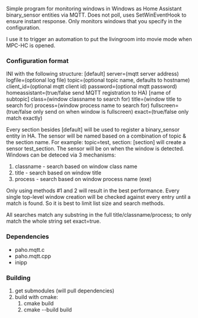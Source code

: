 Simple program for monitoring windows in Windows as Home Assistant binary_sensor entities via MQTT.
Does not poll, uses SetWinEventHook to ensure instant response.  Only monitors windows that you specify in the configuration.

I use it to trigger an automation to put the livingroom into movie mode when MPC-HC is opened.

### Configuration format
INI with the following structure:
    [default]
    server=(mqtt server address)
    logfile=(optional log file)
    topic=(optional topic name, defaults to hostname)
    client_id=(optional mqtt client id)
    password=(optional mqtt password)
    homeassistant=(true/false send MQTT registration to HA)
    [name of subtopic]
    class=(window classname to search for)
    title=(window title to search for)
    process=(window process name to search for)
    fullscreen=(true/false only send on when window is fullscreen)
    exact=(true/false only match exactly)

Every section besides [default] will be used to register a binary_sensor entity in HA.  The sensor will be named
based on a combination of topic & the section name.  For example: topic=test, section: [section] will create a sensor test_section.
The sensor will be on when the window is detected.  Windows can be deteced via 3 mechanisms:
1. classname - search based on window class name
2. title - search based on window title
3. process - search based on window process name (exe)

Only using methods #1 and 2 will result in the best performance.  Every single top-level window creation will
be checked against every entry until a match is found.  So it is best to limit list size and search methods.

All searches match any substring in the full title/classname/process; to only match the whole string set exact=true.

### Dependencies
 - paho.mqtt.c
 - paho.mqtt.cpp
 - inipp

### Building
1. get submodules (will pull dependencies)
3. build with cmake:
   1. cmake build
   2. cmake --build build

